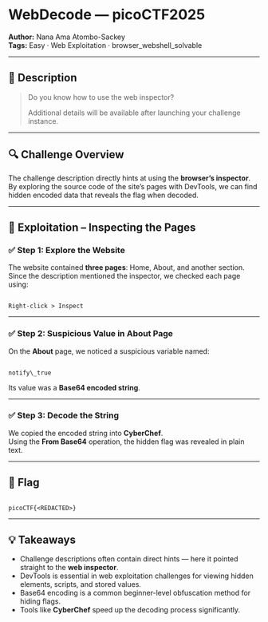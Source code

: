 # WebDecode — picoCTF2025

**Author:** Nana Ama Atombo-Sackey  
**Tags:** Easy · Web Exploitation · browser_webshell_solvable  

---

## 🧠 Description

> Do you know how to use the web inspector?  
>
> Additional details will be available after launching your challenge instance.

---

## 🔍 Challenge Overview

The challenge description directly hints at using the **browser’s inspector**. By exploring the source code of the site’s pages with DevTools, we can find hidden encoded data that reveals the flag when decoded.

---

## 🧪 Exploitation – Inspecting the Pages

### ✅ Step 1: Explore the Website

The website contained **three pages**: Home, About, and another section.  
Since the description mentioned the inspector, we checked each page using:

```

Right-click > Inspect

```

---

### ✅ Step 2: Suspicious Value in About Page

On the **About** page, we noticed a suspicious variable named:

```

notify\_true

```

Its value was a **Base64 encoded string**.

---

### ✅ Step 3: Decode the String

We copied the encoded string into **CyberChef**.  
Using the **From Base64** operation, the hidden flag was revealed in plain text.

---

## 🏁 Flag

```

picoCTF{<REDACTED>}

```

---

## 💡 Takeaways

* Challenge descriptions often contain direct hints — here it pointed straight to the **web inspector**.  
* DevTools is essential in web exploitation challenges for viewing hidden elements, scripts, and stored values.  
* Base64 encoding is a common beginner-level obfuscation method for hiding flags.  
* Tools like **CyberChef** speed up the decoding process significantly.  
```